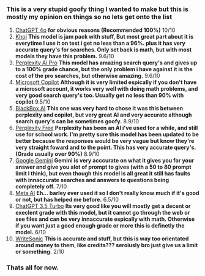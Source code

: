 ### This is a very stupid goofy thing I wanted to make but this is mostly my opinion on things so no lets get onto the list

1. [ChatGPT 4o](https://chatgpt.com/) **for obvious reasons (Recommended 100%)** 10/10
2. [Khoj](https://app.khoj.dev/) **This model is jam pack with stuff, But most great part about it is everytime I use it on test i get no less than a 96%. plus it has very accurate query's for searches. Only set back is math, but with most models they have this problem.** 9.6/10
3. [Perplexity Ai Pro](https://www.perplexity.ai/) **This model has amazing search query's and gives up to a 100% grade chance, but the only problem i have against it is the cost of the pro searches, but otherwise amazing.** 9.6/10
4. [Microsoft Copilot](https://copilot.microsoft.com/) **Although it is very limited espically if you don't have a microsoft account, it works very well with doing math problems, and very good search query's too. Usually get no less than 90% with copilot** 9.5/10
5. [BlackBox AI](https://www.blackbox.ai/) **This one was very hard to chose it was this between perplexity and copilot, but very great AI and very accurate although search query's can be sometimes goofy.** 8.9/10
6. [Perplexity Free](https://www.perplexity.ai/) **Perplexity has been an AI i've used for a while, and still use for school work. I'm pretty sure this model has been updated to be better because the responses would be very vague but know they're very straight foward and to the point. This has very accurate query's. (Grade usually over 90%)** 8.9/10
7. [Google Gemini](https://gemini.google.com/) **Gemini is very acccurate on what it gives you for your answer and give you alot of prompt to gives (with a 50 to 80 prompt limit I think), but even though this model is all great it still has faults with innaccurate searches and answers to questions being completely off.** 7/10
8. [Meta AI](https://www.meta.ai/) **Eh... barley ever used it so I don't really know much if it's good or not, but has helped me before.** 6.5/10
9. [ChatGPT 3.5 Turbo](https://chatgpt.com/) **Its very good  like you will mostly get a decent or execlent grade with this model, but it cannot go through the web or see files and can be very innaccurate espically with math. Otherwise if you want just a good enough grade or more this is definetly the model.** 6/10
10. [WriteSonic](https://writesonic.com/) **This is accurate and stuff, but this is way too orientated around money to them, like credits??? seroiusly bro just give us a limit or something.** 2/10

### Thats all for now.
